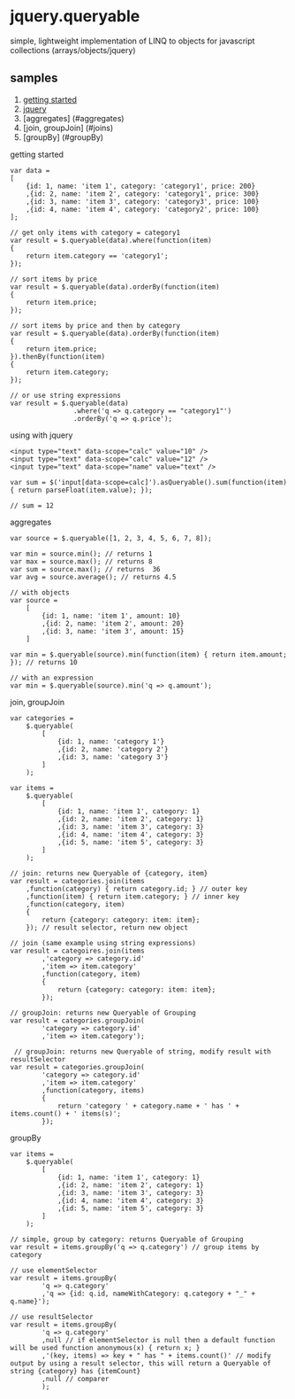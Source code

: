 jquery.queryable
================

simple, lightweight implementation of LINQ to objects for javascript collections (arrays/objects/jquery)


samples
----------------

1. [getting started](#start)
2. [jquery](#jquery)
3. [aggregates] (#aggregates)
4. [join, groupJoin] (#joins)
5. [groupBy] (#groupBy)

<a name="start">getting started</a>

    var data = 
    [
        {id: 1, name: 'item 1', category: 'category1', price: 200}
        ,{id: 2, name: 'item 2', category: 'category1', price: 300}
        ,{id: 3, name: 'item 3', category: 'category3', price: 100}
        ,{id: 4, name: 'item 4', category: 'category2', price: 100}
    ];
    
    // get only items with category = category1
    var result = $.queryable(data).where(function(item)
    {
        return item.category == 'category1';
    });
    
    // sort items by price
    var result = $.queryable(data).orderBy(function(item)
    {
        return item.price;
    });
    
    // sort items by price and then by category
    var result = $.queryable(data).orderBy(function(item)
    {
        return item.price;
    }).thenBy(function(item)
    {
        return item.category;
    });
    
    // or use string expressions
    var result = $.queryable(data)
                    .where('q => q.category == "category1"')
                    .orderBy('q => q.price');

<a name="jquery">using with jquery</a>
    
    <input type="text" data-scope="calc" value="10" />
    <input type="text" data-scope="calc" value="12" />
    <input type="text" data-scope="name" value="text" />
    
    var sum = $('input[data-scope=calc]').asQueryable().sum(function(item) { return parseFloat(item.value); });
    
    // sum = 12
    
<a name="aggregates">aggregates</a>

    var source = $.queryable([1, 2, 3, 4, 5, 6, 7, 8]);
    
    var min = source.min(); // returns 1
    var max = source.max(); // returns 8
    var sum = source.max(); // returns  36
    var avg = source.average(); // returns 4.5
    
    // with objects
    var source =
        [
            {id: 1, name: 'item 1', amount: 10}
            ,{id: 2, name: 'item 2', amount: 20}
            ,{id: 3, name: 'item 3', amount: 15}
        ]
    
    var min = $.queryable(source).min(function(item) { return item.amount; }); // returns 10

    // with an expression
    var min = $.queryable(source).min('q => q.amount');
    
<a name="joins">join, groupJoin</a>

    var categories =
    	$.queryable(
			[
				{id: 1, name: 'category 1'}
				,{id: 2, name: 'category 2'}
				,{id: 3, name: 'category 3'}
			]
		);

	var items =
		$.queryable(
			[
				{id: 1, name: 'item 1', category: 1}
				,{id: 2, name: 'item 2', category: 1}
				,{id: 3, name: 'item 3', category: 3}
				,{id: 4, name: 'item 4', category: 3}
				,{id: 5, name: 'item 5', category: 3}
			] 
		);

    // join: returns new Queryable of {category, item}
    var result = categories.join(items
        ,function(category) { return category.id; } // outer key
        ,function(item) { return item.category; } // inner key
        ,function(category, item)
        {
            return {category: category: item: item};
        }); // result selector, return new object
    
    // join (same example using string expressions)
    var result = categoires.join(items
            ,'category => category.id'
            ,'item => item.category'
            ,function(category, item)
            {
                return {category: category: item: item};
            });
    
    // groupJoin: returns new Queryable of Grouping
    var result = categories.groupJoin(
            'category => category.id'
            ,'item => item.category'); 
        
     // groupJoin: returns new Queryable of string, modify result with resultSelector
    var result = categories.groupJoin(
            'category => category.id'
            ,'item => item.category'
            ,function(category, items)
            {
                return 'category ' + category.name + ' has ' + items.count() + ' items(s)';
            });
    
<a name="groupBy">groupBy</a>

	var items =
		$.queryable(
			[
				{id: 1, name: 'item 1', category: 1}
				,{id: 2, name: 'item 2', category: 1}
				,{id: 3, name: 'item 3', category: 3}
				,{id: 4, name: 'item 4', category: 3}
				,{id: 5, name: 'item 5', category: 3}
			] 
		);

	// simple, group by category: returns Queryable of Grouping
	var result = items.groupBy('q => q.category') // group items by category

	// use elementSelector
	var result = items.groupBy(
			'q => q.category'
			,'q => {id: q.id, nameWithCategory: q.category + "_" + q.name}');

	// use resultSelector
	var result = items.groupBy(
			'q => q.category'
			,null // if elementSelector is null then a default function will be used function anonymous(x) { return x; }
			,'(key, items) => key + " has " + items.count()' // modify output by using a result selector, this will return a Queryable of string {category} has {itemCount}
			,null // comparer
			);		
